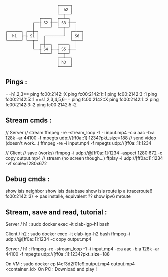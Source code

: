 
```
                       ┌─────┐         
                       │  h2 │         
                       └──┬──┘         
               ┌────┐  ┌──┴─┐          
            ┌──┼ S2 ┼──┤ S3 ┼──┐       
            │  └────┘  └──┬─┘  │       
┌──────┐ ┌──┼─┐           │  ┌─┼──┐
│  h1  ├─┼ S1 │  ┌────────┘  │ S6 │
└──────┘ └──┬─┘  │           └─┬──┘
            │  ┌─┼──┐  ┌────┐  │       
            └──┼ S4 ├──┼ S5 ┼──┘       
               └────┘  └──┬─┘          
                       ┌──┴──┐         
                       │ h3  │         
                       └─────┘         
```
Pings :
-------
==h1,2,3==
ping fc00:2142::X
ping fc00:2142:1::1
ping fc00:2142:3::1
ping fc00:2142:5::1
==s1,2,3,4,5,6==
ping fc00:2142::X
ping fc00:2142:1::2
ping fc00:2142:3::2
ping fc00:2142:5::2

Stream cmds :
-------------
// Server
// stream
ffmpeg -re -stream_loop -1 -i input.mp4 -c:a aac -b:a 128k -ar 44100 -f mpegts udp://[ff0a::1]:1234?pkt_size=188
// send video (doesn't work...)
ffmpeg -re -i input.mp4 -f mpegts udp://[ff0a::1]:1234

// Client
// save (works)
ffmpeg -i udp://@[ff0a::1]:1234 -aspect 1280:672 -c copy output.mp4
// stream (no screen though...)
ffplay -i udp://[ff0a::1]:1234 -vf scale=1280x672

Debug cmds :
------------
show isis neighbor
show isis database
show isis route
ip a
(traceroute6 fc00:2142::3) => pas installé, équivalent ??
show ipv6 mroute

Stream, save and read, tutorial :
---------------------------------
Server / h1 :
sudo docker exec -it clab-igp-h1 bash

Client / h2 :
sudo docker exec -it clab-igp-h2 bash
ffmpeg -i udp://@[ff0a::1]:1234 -c copy output.mp4

Server / h1 :
ffmpeg -re -stream_loop -1 -i input.mp4 -c:a aac -b:a 128k -ar 44100 -f mpegts udp://[ff0a::1]:1234?pkt_size=188

On VM :
sudo docker cp f4cf3d2f01c9:output.mp4 output.mp4
              <container_id>
On PC :
Download and play !
